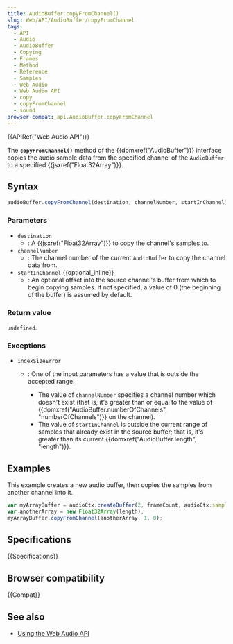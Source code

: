```yaml
---
title: AudioBuffer.copyFromChannel()
slug: Web/API/AudioBuffer/copyFromChannel
tags:
  - API
  - Audio
  - AudioBuffer
  - Copying
  - Frames
  - Method
  - Reference
  - Samples
  - Web Audio
  - Web Audio API
  - copy
  - copyFromChannel
  - sound
browser-compat: api.AudioBuffer.copyFromChannel
---
```

{{APIRef("Web Audio API")}}

The
**`copyFromChannel()`** method of the
{{domxref("AudioBuffer")}} interface copies the audio sample data from the specified
channel of the `AudioBuffer` to a specified
{{jsxref("Float32Array")}}.

## Syntax

```js
audioBuffer.copyFromChannel(destination, channelNumber, startInChannel);
```

### Parameters

- `destination`
  - : A {{jsxref("Float32Array")}} to copy the channel's samples to.
- `channelNumber`
  - : The channel number of the current `AudioBuffer` to copy the channel data
    from.
- `startInChannel` {{optional_inline}}
  - : An optional offset into the source channel's buffer from which to begin copying
    samples. If not specified, a value of 0 (the beginning of the buffer) is assumed by
    default.

### Return value

`undefined`.

### Exceptions

- `indexSizeError`

  - : One of the input parameters has a value that is outside the accepted range:

    - The value of `channelNumber` specifies a channel number
      which doesn't exist (that is, it's greater than or equal to the value of
      {{domxref("AudioBuffer.numberOfChannels", "numberOfChannels")}} on the channel).
    - The value of `startInChannel` is outside the current range
      of samples that already exist in the source buffer; that is, it's greater than its
      current {{domxref("AudioBuffer.length", "length")}}.

## Examples

This example creates a new audio buffer, then copies the samples from another channel
into it.

```js
var myArrayBuffer = audioCtx.createBuffer(2, frameCount, audioCtx.sampleRate);
var anotherArray = new Float32Array(length);
myArrayBuffer.copyFromChannel(anotherArray, 1, 0);
```

## Specifications

{{Specifications}}

## Browser compatibility

{{Compat}}

## See also

- [Using the Web Audio
  API](/en-US/docs/Web/API/Web_Audio_API/Using_Web_Audio_API)
